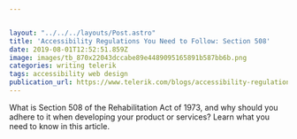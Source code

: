 ```yaml
---


layout: "../../../layouts/Post.astro"
title: 'Accessibility Regulations You Need to Follow: Section 508'
date: 2019-08-01T12:52:51.859Z
image: images/tb_870x22043dccabe89e4489095165891b587bb6b.png
categories: writing telerik
tags: accessibility web design
publication_url: https://www.telerik.com/blogs/accessibility-regulations-you-need-to-follow-section-508
---
```

What is Section 508 of the Rehabilitation Act of 1973, and why should you adhere to it when developing your product or services? Learn what you need to know in this article.
